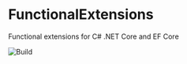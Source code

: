 # FunctionalExtensions
Functional extensions for C# .NET Core and EF Core

![Build](https://github.com/JurajDoncevic/FunctionalExtensions/actions/workflows/dotnet.yml/badge.svg)
